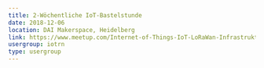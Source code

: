 ```yaml
---
title: 2-Wöchentliche IoT-Bastelstunde
date: 2018-12-06
location: DAI Makerspace, Heidelberg
link: https://www.meetup.com/Internet-of-Things-IoT-LoRaWan-Infrastruktur-4-RheinNeckar/events/wgskdpyxqbjb/
usergroup: iotrn
type: usergroup
---
```

